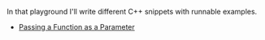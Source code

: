 In that playground I'll write different C++ snippets with runnable examples.
+ [Passing a Function as a Parameter](/statement.md)

